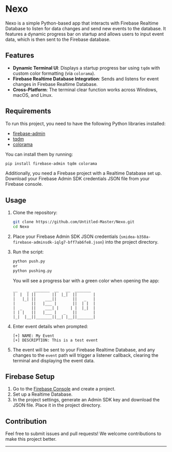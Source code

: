 # Nexo

Nexo is a simple Python-based app that interacts with Firebase Realtime Database to listen for data changes and send new events to the database. It features a dynamic progress bar on startup and allows users to input event data, which is then sent to the Firebase database.

## Features

- **Dynamic Terminal UI**: Displays a startup progress bar using `tqdm` with custom color formatting (via `colorama`).
- **Firebase Realtime Database Integration**: Sends and listens for event changes in Firebase Realtime Database.
- **Cross-Platform**: The terminal clear function works across Windows, macOS, and Linux.

## Requirements

To run this project, you need to have the following Python libraries installed:

- [firebase-admin](https://github.com/firebase/firebase-admin-python)
- [tqdm](https://tqdm.github.io/)
- [colorama](https://pypi.org/project/colorama/)

You can install them by running:

```bash
pip install firebase-admin tqdm colorama
```

Additionally, you need a Firebase project with a Realtime Database set up. Download your Firebase Admin SDK credentials JSON file from your Firebase console.

## Usage

1. Clone the repository:
   ```bash
   git clone https://github.com/Untitled-Master/Nexo.git
   cd Nexo
   ```

2. Place your Firebase Admin SDK JSON credentials (`smidea-b358a-firebase-adminsdk-iqlg7-bff7ab6fe8.json`) into the project directory.

3. Run the script:
   ```bash
   python push.py
   or 
   python pushing.py
   ```

   You will see a progress bar with a green color when opening the app:
   
   ```
   __    _  _______  __   __  _______
   |  |  | ||       ||  |_|  ||       |
   |   |_| ||    ___||       ||   _   |
   |       ||   |___ |       ||  | |  |
   |  _    ||    ___| |     | |  |_|  |
   | | |   ||   |___ |   _   ||       |
   |_|  |__||_______||__| |__||_______|    
   ```

4. Enter event details when prompted:
   ```
   [+] NAME: My Event
   [+] DESCRIPTION: This is a test event
   ```

5. The event will be sent to your Firebase Realtime Database, and any changes to the `event` path will trigger a listener callback, clearing the terminal and displaying the event data.

## Firebase Setup

1. Go to the [Firebase Console](https://console.firebase.google.com/) and create a project.
2. Set up a Realtime Database.
3. In the project settings, generate an Admin SDK key and download the JSON file. Place it in the project directory.

## Contribution

Feel free to submit issues and pull requests! We welcome contributions to make this project better.

---

